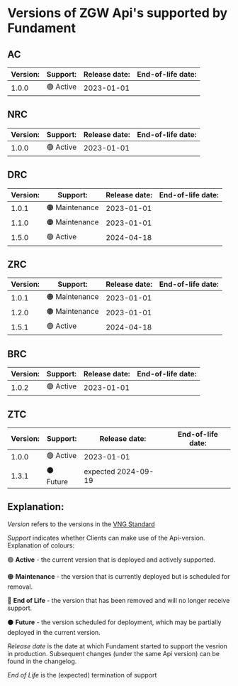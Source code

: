 # Versions of ZGW Api's supported by Fundament

## AC
|**Version:**|**Support:**|**Release date:**|**End-of-life date:**|
|------------|------------|-----------------|---------------------|
|1.0.0|🟢 Active|2023-01-01||

## NRC
|**Version:**|**Support:**|**Release date:**|**End-of-life date:**|
|------------|------------|-----------------|---------------------|
|1.0.0|🟢 Active|2023-01-01||

## DRC
|**Version:**|**Support:**|**Release date:**|**End-of-life date:**|
|------------|------------|-----------------|---------------------|
|1.0.1|🟠 Maintenance|2023-01-01||
|1.1.0|🟠 Maintenance|2023-01-01||
|1.5.0|🟢 Active|2024-04-18||

## ZRC
|**Version:**|**Support:**|**Release date:**|**End-of-life date:**|
|------------|------------|-----------------|---------------------|
|1.0.1|🟠 Maintenance|2023-01-01||
|1.2.0|🟠 Maintenance|2023-01-01||
|1.5.1|🟢 Active|2024-04-18||


## BRC
|**Version:**|**Support:**|**Release date:**|**End-of-life date:**|
|------------|------------|-----------------|---------------------|
|1.0.2|🟢 Active|2023-01-01||

## ZTC
|**Version:**|**Support:**|**Release date:**|**End-of-life date:**|
|------------|------------|-----------------|---------------------|
|1.0.0|🟢 Active|2023-01-01||
|1.3.1|⚫ Future|expected 2024-09-19||

## Explanation:
<em>Version</em> refers to the versions in the [VNG Standard](https://vng-realisatie.github.io/gemma-zaken/standaard/)

<em>Support</em> indicates whether Clients can make use of the Api-version. Explanation of colours:

🟢 **Active** - the current version that is deployed and actively supported.

🟠 **Maintenance** - the version that is currently deployed but is scheduled for removal.

🔴 **End of Life** - the version that has been removed and will no longer receive support.

⚫ **Future**  - the version scheduled for deployment, which may be partially deployed in the current version.
  
<em>Release date</em> is the date at which Fundament started to support the vesrion in production. Subsequent changes (under the same Api version) can be found in the changelog.

<em>End of Life</em> is the (expected) termination of support
